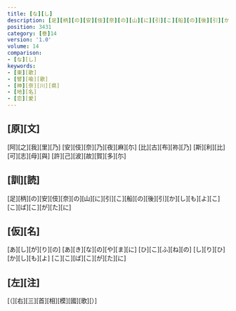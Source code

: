 ```yaml
---
title: [な][し]
description: [足][柄][の][安][伎][奈][の][山][に][引][こ][船][の][後][引][か][し][も][よ][こ][こ][ば][こ][が][た][に]
position: 3431
category: [巻]14
version: '1.0'
volume: 14
comparison:
- [な][し]
keywords:
- [東][歌]
- [譬][喩][歌]
- [神][奈][川][県]
- [地][名]
- [恋][愛]
---
```


## [原][文]

[阿][之][我][里][乃] [安][伎][奈][乃][夜][麻][尓] [比][古][布][祢][乃] [斯][利][比][可][志][母][與] [許][己][波][故][賀][多][尓]

## [訓][読]

[足][柄][の][安][伎][奈][の][山][に][引][こ][船][の][後][引][か][し][も][よ][こ][こ][ば][こ][が][た][に]

## [仮][名]

[あ][し][が][り][の] [あ][き][な][の][や][ま][に] [ひ][こ][ふ][ね][の] [し][り][ひ][か][し][も][よ] [こ][こ][ば][こ][が][た][に]

## [左][注]

[（][右][三][首][相][模][國][歌][）]
